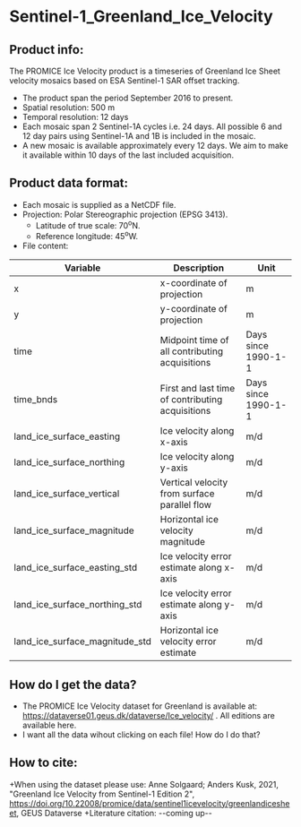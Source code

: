 # Sentinel-1_Greenland_Ice_Velocity

## Product info:
The PROMICE Ice Velocity product is a timeseries of Greenland Ice Sheet velocity mosaics based on ESA Sentinel-1 SAR offset tracking. 
+ The product span the period September 2016 to present. 
+ Spatial resolution: 500 m
+ Temporal resolution: 12 days
+ Each mosaic span 2 Sentinel-1A cycles i.e. 24 days. All possible 6 and 12 day pairs using Sentinel-1A and 1B is included in the mosaic. 
+ A new mosaic is available approximately every 12 days. We aim to make it available within 10 days of the last included acquisition.

## Product data format:
+ Each mosaic is supplied as a NetCDF file.
+ Projection: Polar Stereographic projection (EPSG 3413). 
  + Latitude of true scale: 70<sup>o</sup>N.
  + Reference longitude: 45<sup>o</sup>W.
+ File content:

| Variable                       | Description                                      |Unit                    | 
| -------------                  | -------------                                    |----                    |
| x                              | x-coordinate of projection                       | m                      | 
| y                              | y-coordinate of projection                       | m                      |
| time                           | Midpoint time of all contributing acquisitions   | Days since 1990-1-1    |
| time_bnds                      | First and last time of contributing acquisitions | Days since 1990-1-1    |
| land_ice_surface_easting       | Ice velocity along x-axis                        | m/d                    |
| land_ice_surface_northing      | Ice velocity along y-axis                        | m/d                    |
| land_ice_surface_vertical      | Vertical velocity from surface parallel flow     | m/d                    |
| land_ice_surface_magnitude     | Horizontal ice velocity magnitude                | m/d                    |
| land_ice_surface_easting_std   | Ice velocity error estimate along x-axis         | m/d                    |
| land_ice_surface_northing_std  | Ice velocity error estimate along y-axis         | m/d                    |
| land_ice_surface_magnitude_std | Horizontal ice velocity error estimate           | m/d                    |

## How do I get the data? 
+ The PROMICE Ice Velocity dataset for Greenland is available at: https://dataverse01.geus.dk/dataverse/Ice_velocity/ . All editions are available here.
+ I want all the data wihout clicking on each file! How do I do that? 

## How to cite:
+When using the dataset please use: Anne Solgaard; Anders Kusk, 2021, "Greenland Ice Velocity from Sentinel-1 Edition 2", https://doi.org/10.22008/promice/data/sentinel1icevelocity/greenlandicesheet, GEUS Dataverse
+Literature citation: --coming up--
